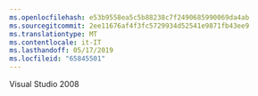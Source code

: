 ```yaml
---
ms.openlocfilehash: e53b9558ea5c5b88238c7f2490685990069da4ab
ms.sourcegitcommit: 2ee11676af4f3fc5729934d52541e9871fb43ee9
ms.translationtype: MT
ms.contentlocale: it-IT
ms.lasthandoff: 05/17/2019
ms.locfileid: "65845501"
---
```

Visual Studio 2008